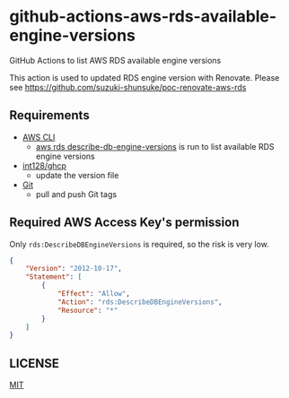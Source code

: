 # github-actions-aws-rds-available-engine-versions

GitHub Actions to list AWS RDS available engine versions

This action is used to updated RDS engine version with Renovate.
Please see https://github.com/suzuki-shunsuke/poc-renovate-aws-rds

## Requirements

* [AWS CLI](https://aws.amazon.com/cli/)
  * [aws rds describe-db-engine-versions](https://awscli.amazonaws.com/v2/documentation/api/latest/reference/rds/describe-db-engine-versions.html) is run to list available RDS engine versions
* [int128/ghcp](https://github.com/int128/ghcp)
  * update the version file
* [Git](https://git-scm.com/)
  * pull and push Git tags

## Required AWS Access Key's permission

Only `rds:DescribeDBEngineVersions` is required, so the risk is very low.

```json
{
    "Version": "2012-10-17",
    "Statement": [
        {
            "Effect": "Allow",
            "Action": "rds:DescribeDBEngineVersions",
            "Resource": "*"
        }
    ]
}
```

## LICENSE

[MIT](LICENSE)
